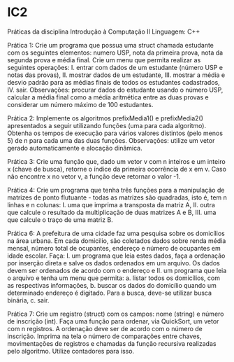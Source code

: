 # IC2
Práticas da disciplina Introdução à Computação II 
Linguagem: C++

Prática 1:
Crie um programa que possua uma struct chamada estudante com os seguintes elementos: numero USP, nota da primeira prova, nota da segunda prova e média final.
Crie um menu que permita realizar as seguintes operações:
  I. entrar com dados de um estudante (número USP e notas das provas), 
  II. mostrar dados de um estudante,
  III. mostrar a média e desvio padrão para as médias finais de todos os estudantes cadastrados,
  IV. sair. 
Observações: procurar dados do estudante usando o número USP, calcular a média final como a média aritmética entre as duas provas e considerar um número máximo de 100 estudantes.

Prática 2:
Implemente os algoritmos prefixMedia1() e prefixMedia2() apresentados a seguir utilizando funções (uma para cada algoritmo).
Obtenha os tempos de execução para vários valores distintos (pelo menos 5) de n para cada uma das duas funções.
Observações: utilize um vetor gerado automaticamente e alocação dinâmica.

Prática 3:
Crie uma função que, dado um vetor v com n inteiros e um inteiro x (chave de busca), retorne o índice da primeira ocorrência de x em v. 
Caso não encontre x no vetor v, a função deve retornar o valor -1. 

Prática 4:
Crie um programa que tenha três funções para a manipulação de matrizes de ponto flutuante - todas as matrizes são quadradas, isto é, tem n linhas e n colunas: 
I. uma que imprima a transposta da matriz A,
II. outra que calcule o resultado da multiplicação de duas matrizes A e B,
III. uma que calcule o traço de uma matriz B. 

Prática 6:
A prefeitura de uma cidade faz uma pesquisa sobre os domicílios na área urbana. 
Em cada domicilio, são coletados dados sobre renda média mensal, número total de ocupantes, endereço e número de ocupantes em idade escolar. 
Faça:
I. um programa que leia estes dados, faça a ordenação por inserção direta e salve os dados ordenados em um arquivo. Os dados devem ser ordenados de acordo com o endereço e
II. um programa que leia o arquivo e tenha um menu que permita:
  a. listar todos os domicílios, com as respectivas informações,
  b. buscar os dados do domicílio quando um determinado endereço é digitado. Para a busca, deve-se utilizar busca binária,
  c. sair.
 
Prática 7:
Crie um registro (struct) com os campos: nome (string) e número de inscrição (int). 
Faça uma função para ordenar, via QuickSort, um vetor com n registros. A ordenação deve ser de acordo com o número de inscrição.
Imprima na tela o número de comparações entre chaves, movimentações de registros e chamadas da função recursiva realizadas pelo algoritmo. Utilize contadores para isso.

